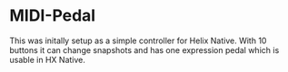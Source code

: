 # MIDI-Pedal

This was initally setup as a simple controller for Helix Native. With 10 buttons it can change snapshots and has one expression pedal which is usable in HX Native.
